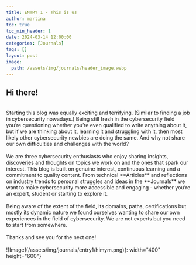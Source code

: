 ```yaml
---
title: ENTRY 1 - This is us
author: martina
toc: true
toc_min_header: 1
date: 2024-03-14 12:00:00
categories: [Journals]
tags: []
layout: post
image:
  path: /assets/img/journals/header_image.webp
---
```


## Hi there!
<br>
Starting this blog was equally exciting and terrifying. (Similar to finding a job in cybersecurity nowadays.) Being still fresh in the cybersecurity field you’re questioning whether you’re even qualified to write anything about it, but if we are thinking about it, learning it and struggling with it, then most likely other cybersecurity newbies are doing the same. And why not share our own difficulties and challenges with the world? 
<br>
<br>
We are three cybersecurity enthusiasts who enjoy sharing insights, discoveries and thoughts on topics we work on and the ones that spark our interest. This blog is built on genuine interest, continuous learning and a commitment to quality content. From technical **Articles** and reflections on industry trends to personal struggles and ideas in the **Journals** we want to make cybersecurity more accessible and engaging - whether you’re an expert, student or starting to explore it.
<br>
<br>
Being aware of the extent of the field, its domains, paths, certifications but mostly its dynamic nature we found ourselves wanting to share our own experiences in the field of cybersecurity. We are not experts but you need to start from somewhere.
<br>
<br>
Thanks and see you for the next one!
<br>
<br>
![Image](/assets/img/journals/entry1/himym.png){: width="400" height="600"}
